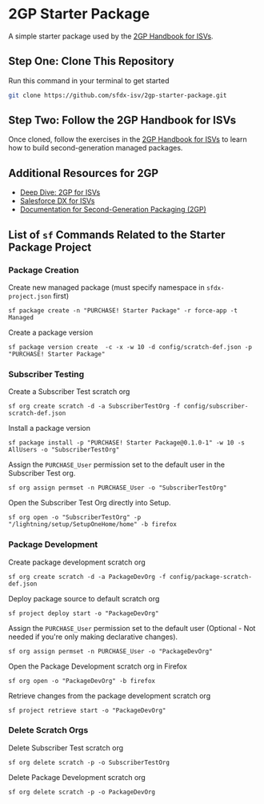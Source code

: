 # 2GP Starter Package

A simple starter package used by the [2GP Handbook for ISVs](http://google.com).

## Step One: Clone This Repository

Run this command in your terminal to get started

```bash
git clone https://github.com/sfdx-isv/2gp-starter-package.git 
```

## Step Two: Follow the 2GP Handbook for ISVs

Once cloned, follow the exercises in the [2GP Handbook for ISVs](http://google.com) to learn how to build second-generation managed packages.

## Additional Resources for 2GP

- [Deep Dive: 2GP for ISVs](https://trailhead.salesforce.com/users/isv-platform-experts/trailmixes/deep-dive-2gp)
- [Salesforce DX for ISVs](https://trailhead.salesforce.com/users/isv-platform-experts/trailmixes/salesforce-dx-for-isvs)
- [Documentation for Second-Generation Packaging (2GP)](https://trailhead.salesforce.com/users/isv-platform-experts/trailmixes/documentation-for-2gp)


## List of `sf` Commands Related to the Starter Package Project

### Package Creation

Create new managed package (must specify namespace in `sfdx-project.json` first)
```
sf package create -n "PURCHASE! Starter Package" -r force-app -t Managed
```

Create a package version
```
sf package version create  -c -x -w 10 -d config/scratch-def.json -p "PURCHASE! Starter Package"
```



### Subscriber Testing

Create a Subscriber Test scratch org
```
sf org create scratch -d -a SubscriberTestOrg -f config/subscriber-scratch-def.json
```

Install a package version
```
sf package install -p "PURCHASE! Starter Package@0.1.0-1" -w 10 -s AllUsers -o "SubscriberTestOrg"
```

Assign the `PURCHASE_User` permission set to the default user in the Subscriber Test org.
```
sf org assign permset -n PURCHASE_User -o "SubscriberTestOrg"
```

Open the Subscriber Test Org directly into Setup.
```
sf org open -o "SubscriberTestOrg" -p "/lightning/setup/SetupOneHome/home" -b firefox
```



### Package Development

Create package development scratch org
```
sf org create scratch -d -a PackageDevOrg -f config/package-scratch-def.json
```

Deploy package source to default scratch org
```
sf project deploy start -o "PackageDevOrg"
```

Assign the `PURCHASE_User` permission set to the default user (Optional - Not needed if you're only making declarative changes).
```
sf org assign permset -n PURCHASE_User -o "PackageDevOrg"
```

Open the Package Development scratch org in Firefox
```
sf org open -o "PackageDevOrg" -b firefox
```

Retrieve changes from the package development scratch org
```
sf project retrieve start -o "PackageDevOrg"
```



### Delete Scratch Orgs

Delete Subscriber Test scratch org
```
sf org delete scratch -p -o SubscriberTestOrg
```

Delete Package Development scratch org
```
sf org delete scratch -p -o PackageDevOrg
```
